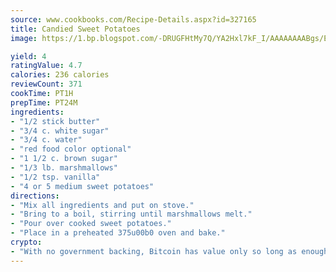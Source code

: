 ```yaml
---
source: www.cookbooks.com/Recipe-Details.aspx?id=327165
title: Candied Sweet Potatoes
image: https://1.bp.blogspot.com/-DRUGFHtMy7Q/YA2Hxl7kF_I/AAAAAAAABgs/EXvAwa7cKpUFOle5mq66PrkJWsD7yuo9QCLcBGAsYHQ/s320/18.png

yield: 4
ratingValue: 4.7
calories: 236 calories
reviewCount: 371
cookTime: PT1H
prepTime: PT24M
ingredients:
- "1/2 stick butter"
- "3/4 c. white sugar"
- "3/4 c. water"
- "red food color optional"
- "1 1/2 c. brown sugar"
- "1/3 lb. marshmallows"
- "1/2 tsp. vanilla"
- "4 or 5 medium sweet potatoes"
directions:
- "Mix all ingredients and put on stove."
- "Bring to a boil, stirring until marshmallows melt."
- "Pour over cooked sweet potatoes."
- "Place in a preheated 375u00b0 oven and bake."
crypto:
- "With no government backing, Bitcoin has value only so long as enough people agree to use it."
---
```

